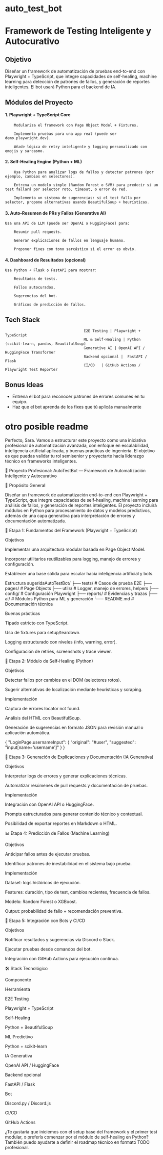 # auto_test_bot
# Framework de Testing Inteligente y Autocurativo

##      Objetivo
Diseñar un framework de automatización de pruebas end-to-end con Playwright + TypeScript, que integre capacidades de self-healing, machine learning para detección de patrones de fallos, y generación de reportes inteligentes. El bot usará Python para el backend de IA.


##      Módulos del Proyecto

#### 1. Playwright + TypeScript Core
        Modulariza el framework con Page Object Model + Fixtures.
    
        Implementa pruebas para una app real (puede ser demo.playwright.dev).

        Añade lógica de retry inteligente y logging personalizado con emojis y sarcasmo.

#### 2. Self-Healing Engine (Python + ML)
        Usa Python para analizar logs de fallos y detectar patrones (por ejemplo, cambios en selectores).

        Entrena un modelo simple (Random Forest o SVM) para predecir si un test fallará por selector roto, timeout, o error de red.

        Implementa un sistema de sugerencias: si el test falla por selector, propone alternativas usando BeautifulSoup + heurísticas.

#### 3. Auto-Resumen de PRs y Fallos (Generative AI)
 	Usa una API de LLM (puede ser OpenAI o HuggingFace) para:

        Resumir pull requests.

        Generar explicaciones de fallos en lenguaje humano.

        Proponer fixes con tono sarcástico si el error es obvio.

#### 4. Dashboard de Resultados (opcional)
    Usa Python + Flask o FastAPI para mostrar:

        Resultados de tests.

        Fallos autocurados.

        Sugerencias del bot.

        Gráficos de predicción de fallos.

##      Tech Stack
                                        E2E Testing | Playwright + TypeScript
                                        ML & Self-Healing | Python (scikit-learn, pandas, BeautifulSoup)
                                        Generative AI | OpenAI API / HuggingFace Transformer
                                        Backend opcional |  FastAPI / Flask      
                                        CI/CD   | GitHub Actions / Playwright Test Reporter


##      Bonus Ideas
- Entrena el bot para reconocer patrones de errores comunes en tu equipo.
- Haz que el bot aprenda de los fixes que tú aplicás manualmente


# otro posible readme

Perfecto, Sara. Vamos a estructurar este proyecto como una iniciativa profesional de automatización avanzada, con enfoque en escalabilidad, inteligencia artificial aplicada, y buenas prácticas de ingeniería. El objetivo es que puedas validar tu rol semisenior y proyectarte hacia liderazgo técnico en frameworks inteligentes.

🧠 Proyecto Profesional: AutoTestBot — Framework de Automatización Inteligente y Autocurativo

🎯 Propósito General

Diseñar un framework de automatización end-to-end con Playwright + TypeScript, que integre capacidades de self-healing, machine learning para análisis de fallos, y generación de reportes inteligentes. El proyecto incluirá módulos en Python para procesamiento de datos y modelos predictivos, además de una capa generativa para interpretación de errores y documentación automatizada.

🧱 Etapa 1: Fundamentos del Framework (Playwright + TypeScript)

Objetivos

Implementar una arquitectura modular basada en Page Object Model.

Incorporar utilitarios reutilizables para logging, manejo de errores y configuración.

Establecer una base sólida para escalar hacia inteligencia artificial y bots.

Estructura sugeridaAutoTestBot/ ├── tests/                  # Casos de prueba E2E ├── pages/                  # Page Objects ├── utils/                  # Logger, manejo de errores, helpers ├── config/                 # Configuración Playwright ├── reports/                # Evidencias y trazas ├── ai/                     # Módulos Python para ML y generación └── README.md               # Documentación técnica

Buenas prácticas

Tipado estricto con TypeScript.

Uso de fixtures para setup/teardown.

Logging estructurado con niveles (info, warning, error).

Configuración de retries, screenshots y trace viewer.

🧠 Etapa 2: Módulo de Self-Healing (Python)

Objetivos

Detectar fallos por cambios en el DOM (selectores rotos).

Sugerir alternativas de localización mediante heurísticas y scraping.

Implementación

Captura de errores locator not found.

Análisis del HTML con BeautifulSoup.

Generación de sugerencias en formato JSON para revisión manual o aplicación automática.

{
  "LoginPage.usernameInput": {
    "original": "#user",
    "suggested": "input[name='username']"
  }
}

🤖 Etapa 3: Generación de Explicaciones y Documentación (IA Generativa)

Objetivos

Interpretar logs de errores y generar explicaciones técnicas.

Automatizar resúmenes de pull requests y documentación de pruebas.

Implementación

Integración con OpenAI API o HuggingFace.

Prompts estructurados para generar contenido técnico y contextual.

Posibilidad de exportar reportes en Markdown o HTML.

📊 Etapa 4: Predicción de Fallos (Machine Learning)

Objetivos

Anticipar fallos antes de ejecutar pruebas.

Identificar patrones de inestabilidad en el sistema bajo prueba.

Implementación

Dataset: logs históricos de ejecución.

Features: duración, tipo de test, cambios recientes, frecuencia de fallos.

Modelo: Random Forest o XGBoost.

Output: probabilidad de fallo + recomendación preventiva.

🧩 Etapa 5: Integración con Bots y CI/CD

Objetivos

Notificar resultados y sugerencias vía Discord o Slack.

Ejecutar pruebas desde comandos del bot.

Integración con GitHub Actions para ejecución continua.

🛠️ Stack Tecnológico

Componente

Herramienta

E2E Testing

Playwright + TypeScript

Self-Healing

Python + BeautifulSoup

ML Predictivo

Python + scikit-learn

IA Generativa

OpenAI API / HuggingFace

Backend opcional

FastAPI / Flask

Bot

Discord.py / Discord.js

CI/CD

GitHub Actions

¿Te gustaría que iniciemos con el setup base del framework y el primer test modular, o preferís comenzar por el módulo de self-healing en Python? También puedo ayudarte a definir el roadmap técnico en formato TODO profesional.

     


